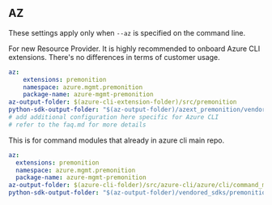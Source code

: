 ## AZ

These settings apply only when `--az` is specified on the command line.

For new Resource Provider. It is highly recommended to onboard Azure CLI extensions. There's no differences in terms of customer usage. 

``` yaml $(az) && $(target-mode) != 'core'
az:
    extensions: premonition
    namespace: azure.mgmt.premonition
    package-name: azure-mgmt-premonition
az-output-folder: $(azure-cli-extension-folder)/src/premonition
python-sdk-output-folder: "$(az-output-folder)/azext_premonition/vendored_sdks/premonition"
# add additional configuration here specific for Azure CLI
# refer to the faq.md for more details
```



This is for command modules that already in azure cli main repo. 
``` yaml $(az) && $(target-mode) == 'core'
az:
  extensions: premonition
  namespace: azure.mgmt.premonition
  package-name: azure-mgmt-premonition
az-output-folder: $(azure-cli-folder)/src/azure-cli/azure/cli/command_modules/premonition
python-sdk-output-folder: "$(az-output-folder)/vendored_sdks/premonition"
``` 